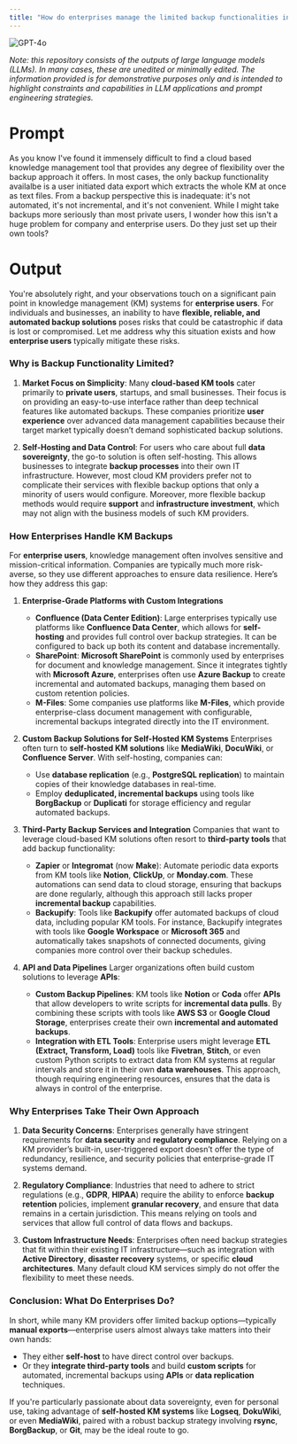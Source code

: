 ```yaml
---
title: "How do enterprises manage the limited backup functionalities in cloud tools"
---
```

![GPT-4o](https://img.shields.io/badge/GPT--4o-3333FF?style=for-the-badge&logo=openai&logoColor=white)



*Note: this repository consists of the outputs of large language models (LLMs). In many cases, these are unedited or minimally edited. The information provided is for demonstrative purposes only and is intended to highlight constraints and capabilities in LLM applications and prompt engineering strategies.*


# Prompt

As you know I've found it immensely difficult to find a cloud based knowledge management tool that provides any degree of flexibility over the backup approach it offers. In most cases, the only backup functionality availalbe is a user initiated data export which extracts the whole KM at once as text files. From a backup perspective this is inadequate: it's not automated, it's not incremental, and it's not convenient. While I might take backups more seriously than most private users, I wonder how this isn't a huge problem for company and enterprise users. Do they just set up their own tools?

# Output

You're absolutely right, and your observations touch on a significant pain point in knowledge management (KM) systems for **enterprise users**. For individuals and businesses, an inability to have **flexible, reliable, and automated backup solutions** poses risks that could be catastrophic if data is lost or compromised. Let me address why this situation exists and how **enterprise users** typically mitigate these risks.

### Why is Backup Functionality Limited?
1. **Market Focus on Simplicity**: Many **cloud-based KM tools** cater primarily to **private users**, startups, and small businesses. Their focus is on providing an easy-to-use interface rather than deep technical features like automated backups. These companies prioritize **user experience** over advanced data management capabilities because their target market typically doesn’t demand sophisticated backup solutions.

2. **Self-Hosting and Data Control**: For users who care about full **data sovereignty**, the go-to solution is often self-hosting. This allows businesses to integrate **backup processes** into their own IT infrastructure. However, most cloud KM providers prefer not to complicate their services with flexible backup options that only a minority of users would configure. Moreover, more flexible backup methods would require **support** and **infrastructure investment**, which may not align with the business models of such KM providers.

### How Enterprises Handle KM Backups
For **enterprise users**, knowledge management often involves sensitive and mission-critical information. Companies are typically much more risk-averse, so they use different approaches to ensure data resilience. Here’s how they address this gap:

1. **Enterprise-Grade Platforms with Custom Integrations**
   - **Confluence (Data Center Edition)**: Large enterprises typically use platforms like **Confluence Data Center**, which allows for **self-hosting** and provides full control over backup strategies. It can be configured to back up both its content and database incrementally.
   - **SharePoint**: **Microsoft SharePoint** is commonly used by enterprises for document and knowledge management. Since it integrates tightly with **Microsoft Azure**, enterprises often use **Azure Backup** to create incremental and automated backups, managing them based on custom retention policies.
   - **M-Files**: Some companies use platforms like **M-Files**, which provide enterprise-class document management with configurable, incremental backups integrated directly into the IT environment.

2. **Custom Backup Solutions for Self-Hosted KM Systems**
   Enterprises often turn to **self-hosted KM solutions** like **MediaWiki**, **DocuWiki**, or **Confluence Server**. With self-hosting, companies can:
   - Use **database replication** (e.g., **PostgreSQL replication**) to maintain copies of their knowledge databases in real-time.
   - Employ **deduplicated, incremental backups** using tools like **BorgBackup** or **Duplicati** for storage efficiency and regular automated backups.

3. **Third-Party Backup Services and Integration**
   Companies that want to leverage cloud-based KM solutions often resort to **third-party tools** that add backup functionality:
   - **Zapier** or **Integromat** (now **Make**): Automate periodic data exports from KM tools like **Notion**, **ClickUp**, or **Monday.com**. These automations can send data to cloud storage, ensuring that backups are done regularly, although this approach still lacks proper **incremental backup** capabilities.
   - **Backupify**: Tools like **Backupify** offer automated backups of cloud data, including popular KM tools. For instance, Backupify integrates with tools like **Google Workspace** or **Microsoft 365** and automatically takes snapshots of connected documents, giving companies more control over their backup schedules.

4. **API and Data Pipelines**
   Larger organizations often build custom solutions to leverage **APIs**:
   - **Custom Backup Pipelines**: KM tools like **Notion** or **Coda** offer **APIs** that allow developers to write scripts for **incremental data pulls**. By combining these scripts with tools like **AWS S3** or **Google Cloud Storage**, enterprises create their own **incremental and automated backups**.
   - **Integration with ETL Tools**: Enterprise users might leverage **ETL (Extract, Transform, Load)** tools like **Fivetran**, **Stitch**, or even custom Python scripts to extract data from KM systems at regular intervals and store it in their own **data warehouses**. This approach, though requiring engineering resources, ensures that the data is always in control of the enterprise.

### Why Enterprises Take Their Own Approach
1. **Data Security Concerns**: Enterprises generally have stringent requirements for **data security** and **regulatory compliance**. Relying on a KM provider’s built-in, user-triggered export doesn’t offer the type of redundancy, resilience, and security policies that enterprise-grade IT systems demand.

2. **Regulatory Compliance**: Industries that need to adhere to strict regulations (e.g., **GDPR**, **HIPAA**) require the ability to enforce **backup retention** policies, implement **granular recovery**, and ensure that data remains in a certain jurisdiction. This means relying on tools and services that allow full control of data flows and backups.

3. **Custom Infrastructure Needs**: Enterprises often need backup strategies that fit within their existing IT infrastructure—such as integration with **Active Directory**, **disaster recovery** systems, or specific **cloud architectures**. Many default cloud KM services simply do not offer the flexibility to meet these needs.

### Conclusion: What Do Enterprises Do?
In short, while many KM providers offer limited backup options—typically **manual exports**—enterprise users almost always take matters into their own hands:
- They either **self-host** to have direct control over backups.
- Or they **integrate third-party tools** and build **custom scripts** for automated, incremental backups using **APIs** or **data replication** techniques.

If you're particularly passionate about data sovereignty, even for personal use, taking advantage of **self-hosted KM systems** like **Logseq**, **DokuWiki**, or even **MediaWiki**, paired with a robust backup strategy involving **rsync**, **BorgBackup**, or **Git**, may be the ideal route to go.